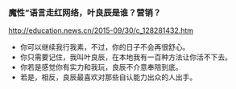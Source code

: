 ### 魔性”语言走红网络，叶良辰是谁？营销？
http://education.news.cn/2015-09/30/c_128281432.htm
- 你可以继续我行我素，不过，你的日子不会再很舒心。
- 你只需要记住，我叫叶良辰，在本地我有一百种方法让你活不下去。
- 你若是感觉你有实力和我玩，良辰不介意奉陪到底。
- 若是，相反，良辰最喜欢对那些自认能力出众的人出手。